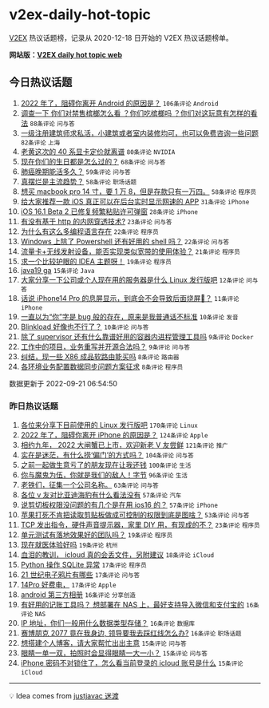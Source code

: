 # v2ex-daily-hot-topic

[V2EX](https://www.v2ex.com/) 热议话题榜，记录从 2020-12-18 日开始的 V2EX 热议话题榜单。

**网站版：[V2EX daily hot topic web](https://boojack.github.io/v2ex-daily-hot-topic-web/)**

## 今日热议话题

<!-- TODAY BEGIN -->

1. [2022 年了，阻碍你离开 Android 的原因是？](https://www.v2ex.com/t/881790) `106条评论` `Android`
1. [调查一下 你们对禁售槟榔怎么看 ？你们吃槟榔吗 ？你们对这玩意有怎样的看法](https://www.v2ex.com/t/881832) `88条评论` `问与答`
1. [一级注册建筑师求私活，小建筑或者室内装修均可，也可以免费咨询一些问题](https://www.v2ex.com/t/881735) `82条评论` `上海`
1. [老黄这次的 40 系显卡定价就离谱](https://www.v2ex.com/t/881739) `80条评论` `NVIDIA`
1. [现在你们的生日都是怎么过的？](https://www.v2ex.com/t/881820) `68条评论` `问与答`
1. [肺癌晚期能活多久？](https://www.v2ex.com/t/881757) `59条评论` `问与答`
1. [真摆烂是主流趋势？](https://www.v2ex.com/t/881792) `58条评论` `职场话题`
1. [想买 macbook pro 14 寸，要 1 万 8，但是存款只有一万四。](https://www.v2ex.com/t/881852) `58条评论` `程序员`
1. [给大家推荐一款 iOS 真正可以在后台实时显示网速的 APP](https://www.v2ex.com/t/881823) `31条评论` `iPhone`
1. [iOS 16.1 Beta 2 已修复频繁粘贴许可弹窗](https://www.v2ex.com/t/881736) `28条评论` `iPhone`
1. [有没有基于 http 的内网穿透技术?](https://www.v2ex.com/t/881734) `23条评论` `问与答`
1. [为什么有这么多编程语言存在](https://www.v2ex.com/t/881829) `22条评论` `程序员`
1. [Windows 上除了 Powershell 还有好用的 shell 吗？](https://www.v2ex.com/t/881741) `22条评论` `问与答`
1. [流量卡+无线发射设备，能否实现类似宽带的使用体验？](https://www.v2ex.com/t/881876) `21条评论` `程序员`
1. [求一个比较护眼的 IDEA 主题呀！](https://www.v2ex.com/t/881862) `19条评论` `程序员`
1. [java19 ga](https://www.v2ex.com/t/881738) `15条评论` `Java`
1. [大家分享一下公司或个人现在用的服务器是什么 Linux 发行版吧](https://www.v2ex.com/t/881742) `12条评论` `问与答`
1. [话说 iPhone14 Pro 的息屏显示，到底会不会导致后面烧屏🤔？](https://www.v2ex.com/t/881758) `11条评论` `iPhone`
1. [一直以为“你”字是 bug 般的存在，原来是我普通话不标准](https://www.v2ex.com/t/881879) `10条评论` `发音`
1. [Blinkload 好像也不行了？](https://www.v2ex.com/t/881825) `10条评论` `问与答`
1. [除了 supervisor 还有什么靠谱好用的容器内进程管理工具吗](https://www.v2ex.com/t/881860) `9条评论` `Docker`
1. [工作中的项目，业务重写并开源合法吗？](https://www.v2ex.com/t/881749) `9条评论` `问与答`
1. [纠结，现一些 X86 成品软路由能买吗](https://www.v2ex.com/t/881874) `8条评论` `路由器`
1. [各环境业务配置数据同步问题方案征求](https://www.v2ex.com/t/881817) `8条评论` `程序员`

数据更新于 2022-09-21 06:54:50

<!-- TODAY END -->

### 昨日热议话题

<!-- YESTERDAY BEGIN -->

1. [各位来分享下目前使用的 Linux 发行版吧](https://www.v2ex.com/t/881571) `170条评论` `Linux`
1. [2022 年了，阻碍你离开 iPhone 的原因是？](https://www.v2ex.com/t/881633) `124条评论` `Apple`
1. [相约九年， 2022 大闸蟹已上市，欢迎新老 V 友尝鲜](https://www.v2ex.com/t/881455) `121条评论` `推广`
1. [实在是迷茫，有什么捞‘偏门’的方式吗？](https://www.v2ex.com/t/881576) `104条评论` `问与答`
1. [之前一起做生意亏了的朋友现在让我还钱](https://www.v2ex.com/t/881449) `100条评论` `生活`
1. [你与魔鬼为伍，你就是我们的敌人！字节](https://www.v2ex.com/t/881483) `96条评论` `生活`
1. [老铁们，征集一个公司名称。](https://www.v2ex.com/t/881505) `63条评论` `问与答`
1. [各位 v 友对比亚迪海豹有什么看法没有](https://www.v2ex.com/t/881491) `57条评论` `汽车`
1. [说剪切板权限没问题的有几个是在用 ios16 的？](https://www.v2ex.com/t/881536) `57条评论` `iPhone`
1. [苹果打死不肯把读取剪贴板做成可控制的权限到底是图啥？](https://www.v2ex.com/t/881510) `53条评论` `问与答`
1. [TCP 发出指令，硬件声音提示器，家里 DIY 用，有现成的不？](https://www.v2ex.com/t/881661) `23条评论` `程序员`
1. [单元测试有落地效果好的团队吗？](https://www.v2ex.com/t/881655) `19条评论` `程序员`
1. [现在就医体验好吗](https://www.v2ex.com/t/881539) `19条评论` `杭州`
1. [血泪的教训， icloud 真的会丢文件，另附建议](https://www.v2ex.com/t/881635) `18条评论` `iCloud`
1. [Python 操作 SQLite 异常](https://www.v2ex.com/t/881675) `17条评论` `程序员`
1. [21 世纪电子鸦片有哪些](https://www.v2ex.com/t/881636) `17条评论` `问与答`
1. [14Pro 好费电，](https://www.v2ex.com/t/881609) `17条评论` `Apple`
1. [android 第三方相册](https://www.v2ex.com/t/881724) `16条评论` `分享创造`
1. [有好用的记账工具吗？ 想部署在 NAS 上，最好支持导入微信和支付宝的](https://www.v2ex.com/t/881615) `16条评论` `NAS`
1. [IP 地址，你们一般用什么数据类型存储？](https://www.v2ex.com/t/881486) `16条评论` `数据库`
1. [赛博朋克 2077 竟在我身边, 领导要我去踩红线怎么办?](https://www.v2ex.com/t/881468) `16条评论` `职场话题`
1. [想搭建个人博客，请大家帮忙出出主意](https://www.v2ex.com/t/881696) `15条评论` `问与答`
1. [眼睛一单一双，拍照时会显得眼睛一大一小？](https://www.v2ex.com/t/881689) `15条评论` `问与答`
1. [iPhone 密码不对锁住了，怎么看当前登录的 icloud 账号是什么](https://www.v2ex.com/t/881640) `15条评论` `iCloud`

<!-- YESTERDAY END -->

---

💡 Idea comes from [justjavac 迷渡](https://github.com/justjavac/)
